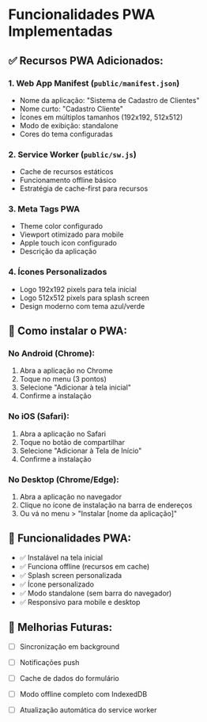 # Funcionalidades PWA Implementadas

## ✅ Recursos PWA Adicionados:

### 1. Web App Manifest (`public/manifest.json`)
- Nome da aplicação: "Sistema de Cadastro de Clientes"
- Nome curto: "Cadastro Cliente"
- Ícones em múltiplos tamanhos (192x192, 512x512)
- Modo de exibição: standalone
- Cores do tema configuradas

### 2. Service Worker (`public/sw.js`)
- Cache de recursos estáticos
- Funcionamento offline básico
- Estratégia de cache-first para recursos

### 3. Meta Tags PWA
- Theme color configurado
- Viewport otimizado para mobile
- Apple touch icon configurado
- Descrição da aplicação

### 4. Ícones Personalizados
- Logo 192x192 pixels para tela inicial
- Logo 512x512 pixels para splash screen
- Design moderno com tema azul/verde

## 🚀 Como instalar o PWA:

### No Android (Chrome):
1. Abra a aplicação no Chrome
2. Toque no menu (3 pontos)
3. Selecione "Adicionar à tela inicial"
4. Confirme a instalação

### No iOS (Safari):
1. Abra a aplicação no Safari
2. Toque no botão de compartilhar
3. Selecione "Adicionar à Tela de Início"
4. Confirme a instalação

### No Desktop (Chrome/Edge):
1. Abra a aplicação no navegador
2. Clique no ícone de instalação na barra de endereços
3. Ou vá no menu > "Instalar [nome da aplicação]"

## 📱 Funcionalidades PWA:

- ✅ Instalável na tela inicial
- ✅ Funciona offline (recursos em cache)
- ✅ Splash screen personalizada
- ✅ Ícone personalizado
- ✅ Modo standalone (sem barra do navegador)
- ✅ Responsivo para mobile e desktop

## 🔧 Melhorias Futuras:

- [ ] Sincronização em background
- [ ] Notificações push
- [ ] Cache de dados do formulário
- [ ] Modo offline completo com IndexedDB
- [ ] Atualização automática do service worker

